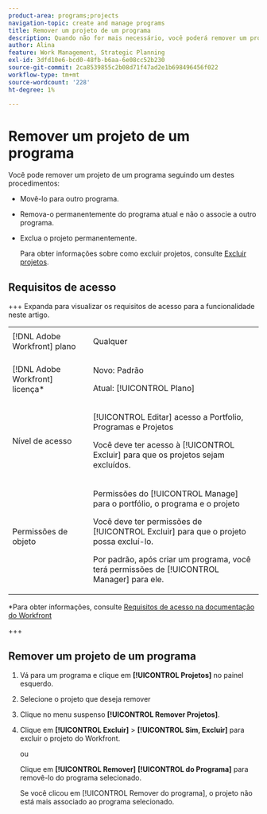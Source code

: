```yaml
---
product-area: programs;projects
navigation-topic: create and manage programs
title: Remover um projeto de um programa
description: Quando não for mais necessário, você poderá remover um projeto de um programa.
author: Alina
feature: Work Management, Strategic Planning
exl-id: 3dfd10e6-bcd0-48fb-b6aa-6e08cc52b230
source-git-commit: 2ca8539855c2b08d71f47ad2e1b698496456f022
workflow-type: tm+mt
source-wordcount: '228'
ht-degree: 1%

---
```


# Remover um projeto de um programa

Você pode remover um projeto de um programa seguindo um destes procedimentos:

* Movê-lo para outro programa.
* Remova-o permanentemente do programa atual e não o associe a outro programa.
* Exclua o projeto permanentemente.

  Para obter informações sobre como excluir projetos, consulte [Excluir projetos](../../../manage-work/projects/manage-projects/delete-projects.md).

## Requisitos de acesso

+++ Expanda para visualizar os requisitos de acesso para a funcionalidade neste artigo.

<table style="table-layout:auto"> 
 <col> 
 <col> 
 <tbody> 
  <tr> 
   <td role="rowheader">[!DNL Adobe Workfront] plano</td> 
   <td> <p>Qualquer</p> </td> 
  </tr> 
  <tr> 
   <td role="rowheader">[!DNL Adobe Workfront] licença*</td> 
   <td><p>Novo: Padrão</p> 
   <p>Atual: [!UICONTROL Plano] </p> </td> 
  </tr> 
  <tr> 
   <td role="rowheader">Nível de acesso</td> 
   <td> <p>[!UICONTROL Editar] acesso a Portfolio, Programas e Projetos</p> <p>Você deve ter acesso à [!UICONTROL Excluir] para que os projetos sejam excluídos.</p> </td>
</tr> 
  <tr> 
   <td role="rowheader">Permissões de objeto</td> 
   <td> <p>Permissões do [!UICONTROL Manage] para o portfólio, o programa e o projeto</p> <p>Você deve ter permissões de [!UICONTROL Excluir] para que o projeto possa excluí-lo. </p> <p>Por padrão, após criar um programa, você terá permissões de [!UICONTROL Manager] para ele.</p> </td> 
  </tr> 
 </tbody> 
</table>

*Para obter informações, consulte [Requisitos de acesso na documentação do Workfront](/help/quicksilver/administration-and-setup/add-users/access-levels-and-object-permissions/access-level-requirements-in-documentation.md)

+++

## Remover um projeto de um programa

1. Vá para um programa e clique em **[!UICONTROL Projetos]** no painel esquerdo.

1. Selecione o projeto que deseja remover
1. Clique no menu suspenso **[!UICONTROL Remover Projetos]**.
1. Clique em **[!UICONTROL Excluir]** > **[!UICONTROL Sim, Excluir]** para excluir o projeto do Workfront.

   ou

   Clique em **[!UICONTROL Remover]** **[!UICONTROL do Programa]** para removê-lo do programa selecionado.

   Se você clicou em [!UICONTROL Remover do programa], o projeto não está mais associado ao programa selecionado.
